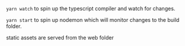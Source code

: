   `yarn watch` to spin up the typescript compiler and watch for changes.
  
  `yarn start` to spin up nodemon which will monitor changes to the build folder.

  static assets are served from the web folder